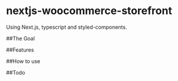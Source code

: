# nextjs-woocommerce-storefront
Using Next.js, typescript and styled-components. 

##The Goal


##Features


##How to use

##Todo


